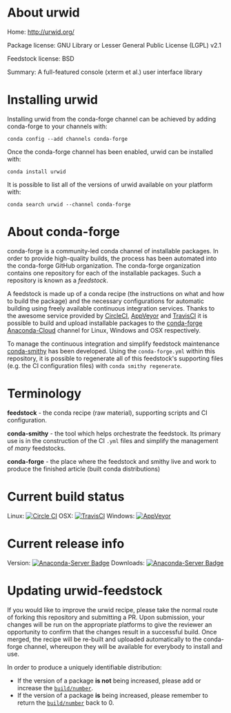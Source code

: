 About urwid
===========

Home: http://urwid.org/

Package license: GNU Library or Lesser General Public License (LGPL) v2.1

Feedstock license: BSD

Summary: A full-featured console (xterm et al.) user interface library



Installing urwid
================

Installing urwid from the conda-forge channel can be achieved by adding conda-forge to your channels with:

```
conda config --add channels conda-forge
```

Once the conda-forge channel has been enabled, urwid can be installed with:

```
conda install urwid
```

It is possible to list all of the versions of urwid available on your platform with:

```
conda search urwid --channel conda-forge
```


About conda-forge
=================

conda-forge is a community-led conda channel of installable packages.
In order to provide high-quality builds, the process has been automated into the
conda-forge GitHub organization. The conda-forge organization contains one repository 
for each of the installable packages. Such a repository is known as a *feedstock*.

A feedstock is made up of a conda recipe (the instructions on what and how to build
the package) and the necessary configurations for automatic building using freely
available continuous integration services. Thanks to the awesome service provided by
[CircleCI](https://circleci.com/), [AppVeyor](http://www.appveyor.com/)
and [TravisCI](https://travis-ci.org/) it is possible to build and upload installable
packages to the [conda-forge](https://anaconda.org/conda-forge)
[Anaconda-Cloud](http://docs.anaconda.org/) channel for Linux, Windows and OSX respectively.

To manage the continuous integration and simplify feedstock maintenance
[conda-smithy](http://github.com/conda-forge/conda-smithy) has been developed.
Using the ``conda-forge.yml`` within this repository, it is possible to regenerate all of
this feedstock's supporting files (e.g. the CI configuration files) with ``conda smithy regenerate``.


Terminology
===========

**feedstock** - the conda recipe (raw material), supporting scripts and CI configuration.

**conda-smithy** - the tool which helps orchestrate the feedstock.
                   Its primary use is in the construction of the CI ``.yml`` files
                   and simplify the management of *many* feedstocks.

**conda-forge** - the place where the feedstock and smithy live and work to
                  produce the finished article (built conda distributions)

Current build status
====================
Linux: [![Circle CI](https://circleci.com/gh/conda-forge/urwid-feedstock.svg?style=svg)](https://circleci.com/gh/conda-forge/urwid-feedstock)
OSX: [![TravisCI](https://travis-ci.org/conda-forge/urwid-feedstock.svg?branch=master)](https://travis-ci.org/conda-forge/urwid-feedstock) 
Windows: [![AppVeyor](https://ci.appveyor.com/api/projects/status/github/conda-forge/urwid-feedstock?svg=True)](https://ci.appveyor.com/project/conda-forge/urwid-feedstock/branch/master)

Current release info
====================
Version: [![Anaconda-Server Badge](https://anaconda.org/conda-forge/urwid/badges/version.svg)](https://anaconda.org/conda-forge/urwid)
Downloads: [![Anaconda-Server Badge](https://anaconda.org/conda-forge/urwid/badges/downloads.svg)](https://anaconda.org/conda-forge/urwid)


Updating urwid-feedstock
========================

If you would like to improve the urwid recipe, please take the normal
route of forking this repository and submitting a PR. Upon submission, your changes will
be run on the appropriate platforms to give the reviewer an opportunity to confirm that the
changes result in a successful build. Once merged, the recipe will be re-built and uploaded
automatically to the conda-forge channel, whereupon they will be available for everybody to
install and use.

In order to produce a uniquely identifiable distribution:
 * If the version of a package **is not** being increased, please add or increase
   the [``build/number``](http://conda.pydata.org/docs/building/meta-yaml.html#build-number-and-string). 
 * If the version of a package **is** being increased, please remember to return
   the [``build/number``](http://conda.pydata.org/docs/building/meta-yaml.html#build-number-and-string)
   back to 0.
